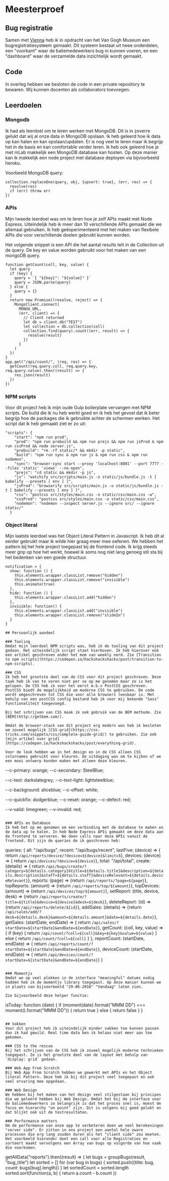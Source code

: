 # Meesterproef

## Bug registratie
Samen met [Vienna](github.com/viennam) heb ik in opdracht van het Van Gogh Museum een bugregistratiesysteem gemaakt. Dit systeem bestaat uit twee onderdelen, een "voorkant" waar de baliemedewerkers bug in kunnen voeren, en een "dashboard" waar de verzamelde data inzichtelijk wordt gemaakt.

## Code
In overleg hebben we besloten de code in een private repository te bewaren. Wij kunnen docenten als collaborators toevoegen.

## Leerdoelen
### Mongodb
Ik had als leerdoel om te leren werken met MongoDB. Dit is in zoverre gelukt dat wij al onze data in MongoDB opslaan. Ik heb geleerd hoe ik data op kan halen en kan opslaan/updaten. Er is nog veel te leren maar ik begrijp het in de basis en kan comfortable verder leren. Ik heb ook geleerd hoe je met mLab makkelijk een MongoDB database kan hosten. Op deze manier kan ik makkelijk een node project met database deployen via bijvoorbeeld heroku.

Voorbeeld MongoDB query:

```
collection.replaceOne(query, obj, {upsert: true}, (err, res) => {
  resolve(res)
  if (err) throw err
})
```

### APIs
Mijn tweede leerdoel was om te leren hoe je zelf APIs maakt met Node Express. Uiteindelijk heb ik meer dan 10 verschillende APIs gemaakt die we allemaal gebruiken. Ik heb geëxperimenteerd met het maken van flexibele APIs die voor verschillende doelen gebruikt kunnen worden. 

Het volgende snippet is een API die het aantal results telt in de Collection uit de query. De key en value worden gebruikt voor het maken van een mongoDB query.

```
function getCount(coll, key, value) {
  let query
  if (key) {
    query = `{ "${key}": "${value}" }`
    query = JSON.parse(query)
  } else {
    query = {}
  }
  return new Promise((resolve, reject) => {
    MongoClient.connect(
      MONGO_URL,
      (err, client) => {
        // Client returned
        let db = client.db("TEST")
        let collection = db.collection(coll)
        collection.find(query).count((err, result) => {
          resolve(result)
        })
      }
    )
  })
}
app.get("/api/count/", (req, res) => {
  getCount(req.query.coll, req.query.key, req.query.value).then((result) => {
    res.json(result)
  })
})
```
### NPM scripts
Voor dit project heb ik mijn oude Gulp boilerplate vervangen met NPM scripts. De build die ik nu heb werkt goed en ik heb het gevoel dat ik beter begrijp hoe de packages die ik gebruikte achter de schermen werken. Het script dat ik heb gemaakt ziet er zo uit:

```
"scripts": {
    "start": "npm run prod",
    "prod": "npm run prebuild && npm run prejs && npm run jsProd & npm run cssProd && node server.js",
    "prebuild": "rm -rf static/* && mkdir -p static",
    "build": "npm run sync & npm run js & npm run css & npm run nodemon",
    "sync": "browser-sync start --proxy 'localhost:8001' --port 7777 --files 'static' 'views' --no-open",
    "prejs": "cd static && mkdir -p js",
    "js": "watchify src/scripts/main.js -o static/js/bundle.js -t [ babelify --presets [ env ] ]",
    "jsProd": "browserify src/scripts/main.js -o static/js/bundle.js -t [ babelify --presets [ env ] ]",
    "css": "postcss src/styles/main.css -o static/css/main.css -w",
    "cssProd": "postcss src/styles/main.css -o static/css/main.css",
    "nodemon": "nodemon --inspect server.js --ignore src/ --ignore static/"
  }
```

### Object literal
Mijn laatste leerdoel was het Object Literal Pattern in Javascript. Ik heb dit al eerder gebruikt maar ik wilde hier graag meer mee oefenen. We hebben het pattern bij het hele project toegepast bij de frontend code. Ik krijg steeds meer grip op hoe het werkt, hoewel ik soms nog niet lang genoeg stil sta bij het bedenken van een goede structuur.

```
notification = {
  show: function () {
    this.elements.wrapper.classList.remove("hidden")
    this.elements.wrapper.classList.remove("invisible")
    this.animate(true)
  },
  hide: function () {
    this.elements.wrapper.classList.add("hidden")
  },
  invisible: function() {
    this.elements.wrapper.classList.add("invisible")
    this.elements.wrapper.classList.remove("slideIn")
  }
}

## Persoonlijk aandeel

### Tooling
Omdat mijn leerdoel NPM scripts was, heb ik de tooling van dit project gedaan. Het uiteindelijk script staat hierboven. Ik heb hierover ook een artikel geschreven onder het mom van weekly nerd. Zie [Transition to npm scripts](https://codepen.io/hackshackshacks/post/transition-to-npm-scripts).

### CSS
Ik heb het grootste deel van de CSS voor dit project geschreven. Deze taak heb ik van te voren niet per se op me genomen maar zo is het gelopen. De CSS heb ik voor het eerst m.b.v PostCSS geschreven. PostCSS biedt de mogelijkheid om moderne CSS te gebruiken. De code wordt omgeschreven tot CSS die voor alle browsers leesbaar is. Met behulp van een postCSS config bestand heb ik voor mij bekende "Sass" functionaliteit toegevoegd.

Bij het schrijven van CSS maak ik ook gebruik van de BEM methode. Zie [BEM](http://getbem.com/).

Omdat de browser-stack van dit project erg modern was heb ik besloten om zoveel mogelijk [CSS-grid](https://css-tricks.com/snippets/css/complete-guide-grid/) te gebruiken. Zie ook [mijn artikel over grid](https://codepen.io/hackshackshacks/post/everything-grid).

Voor de leuk hebben we in het design en in de CSS alleen CSS colornames gebruikt voor kleuren. De uitdaging was om te kijken of we een mooi ontwerp konden maken met alleen deze kleuren.

```
  --c-primary: orange;
  --c-secondary: SteelBlue;

  --c-text: darkslategrey;
  --c-text-light: lightsteelblue;

  --c-background: aliceblue;
  --c-offset: white;

  --c-quickfix: dodgerblue;
  --c-reset: orange;
  --c-defect: red;

  --v-valid: limegreen;
  --v-invalid: red;
  ```

### APIs en Database
Ik heb het op me genomen om een verbinding met de database te maken en de data op te halen. In heb Node Express APIs gemaakt om deze data aan de frontend te serveren. We doen calls naar deze APIs vanuit de frontend. Dit zijn de queries de ik geschreven heb:

```
queries: {
    all: "/api/bugs",
    recent: "/api/bugs/recent",
    lastFive: (device) => { return `/api/reports/device/?device=${device}&limit=5`},
    devices: (device) => { return `/api/devices/?device=${device}`},
    total: "/api/total",
    create: (details) => { return `/api/bugs/create/?category=${details.category}&title=${details.title}&description=${details.description}&staff=${details.staff}&deviceRelevant=${details.deviceRelevant}`},
    reports: (page) => {return `/api/reports/?page=${page}`},
    topReports: (amount) => {return `/api/reports/top/${amount}`},
    topDevices: (amount) => {return `/api/devices/top/${amount}`},
    setReport: (title, device, desk) => {return `/api/reports/create/?title=${title}&device=${device}&desk=${desk}`},
    deleteReport: (id) => {return `/api/reports/delete/${id}`},
    addSales: (details) => {return `/api/sales/add/?desk=${details.desk}&amount=${details.amount}&date=${details.date}`},
    getSales: (startDate, endDate) => { return `/api/sales/?startDate=${startDate}&endDate=${endDate}`},
    getCount: (coll, key, value) => { 
      if (key) {
        return `/api/count/?coll=${coll}&key=${key}&value=${value}`
      } else {
        return `/api/count/?coll=${coll}`
      }
    },
    reportCount: (startDate, endDate) => { return `/api/reports/count/?startDate=${startDate}&endDate=${endDate}`},
    deviceCount: (startDate, endDate) => { return `/api/devices/count/?startDate=${startDate}&endDate=${endDate}`}
  }
  ```

### Momentjs
Omdat we op veel plekken in de interface "meaningful" datums nodig hadden heb ik de momentjs library toegepast. Op deze manier kunnen we in plaats van bijvoorbeeld "29-06-2018" "Vandaag" laten zien.

Zie bijvoorbeeld deze helper functie:
```
isToday: function (date) {
    if (moment(date).format("MMM DD") === moment().format("MMM DD")) {
      return true
    } else {
      return false
    }
  }
```

## Vakken
Voor dit project heb ik uiteindelijk minder vakken toe kunnen passen dan ik had gewild. Real time data ben ik helaas niet meer aan toe gekomen.

### CSS to the rescue
Bij het schrijven van de CSS heb ik zoveel mogelijk moderne technieken toegepast. Zo is het grootste deel van de layout met behulp van `display: grid` gedaan.

### Web App From Scratch
Bij Web App From Scratch hebben we gewerkt met APIs en het Object literal Pattern. Deze heb ik bij dit project veel toegepast en ook veel ervaring mee opgedaan.

### Web Design
We hebben bij het maken van het design veel stilgestaan bij principes die we geleerd hebben bij Web Design. Omdat het bij de interface voor de baliemedewerkers zo belangrijk is dat het proces snel is, moest de focus en hierarchy "on point" zijn. Dit is volgens mij goed gelukt en dat blijkt ook uit de testresultaten.

### Performance matters
Om de performance van onze app te verbeteren doen we veel berekeningen "server side". Er zitten in ons project een aantal hele zware processen die erg lang zouden duren als het "client side" zou moeten. Het voorbeeld hieronder doet een call voor alle Registraties en sorteert maakt vervolgens een Array van bugs op volgorde van hoe vaak die voorkomen.

```
getAllData("reports").then((result) => {
    let bugs = groupBugs(result, "bug_title")
    let sorted = []
    for (var bug in bugs) {
      sorted.push({title: bug, count: bugs[bug].length})
    }
    let sortedCount = sorted.length
    sorted.sort(function(a, b) {
      return a.count - b.count
    })
```


